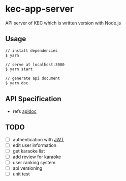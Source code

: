 # kec-app-server
API server of KEC which is written version with Node.js

## Usage
```bash
// install dependencies
$ yarn

// serve at localhost:3000
$ yarn start

// generate api document
$ yarn doc
```

## API Specification
- refs [apidoc](https://github.com/faustring/kec-app-server/blob/master/apidoc/index.html)

## TODO
- [ ] authentication with [JWT](https://jwt.io/)
- [ ] edit user information
- [ ] get karaoke list
- [ ] add review for karaoke
- [ ] user ranking system
- [ ] api versioning
- [ ] unit test
